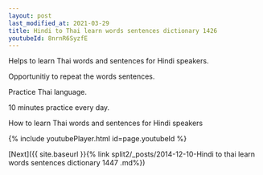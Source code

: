 ```yaml
---
layout: post
last_modified_at: 2021-03-29
title: Hindi to Thai learn words sentences dictionary 1426 
youtubeId: 8nrnR6SyzfE
---
```

 
 
Helps to learn Thai words and sentences for Hindi speakers.

Opportunitiy to repeat the words sentences. 

Practice Thai language. 
 
10 minutes practice every day. 
 
How to learn Thai words and sentences for Hindi speakers 
 
{% include youtubePlayer.html id=page.youtubeId %}
 
 
[Next]({{ site.baseurl }}{% link  split2/_posts/2014-12-10-Hindi to thai learn words sentences dictionary 1447 .md%})
 
